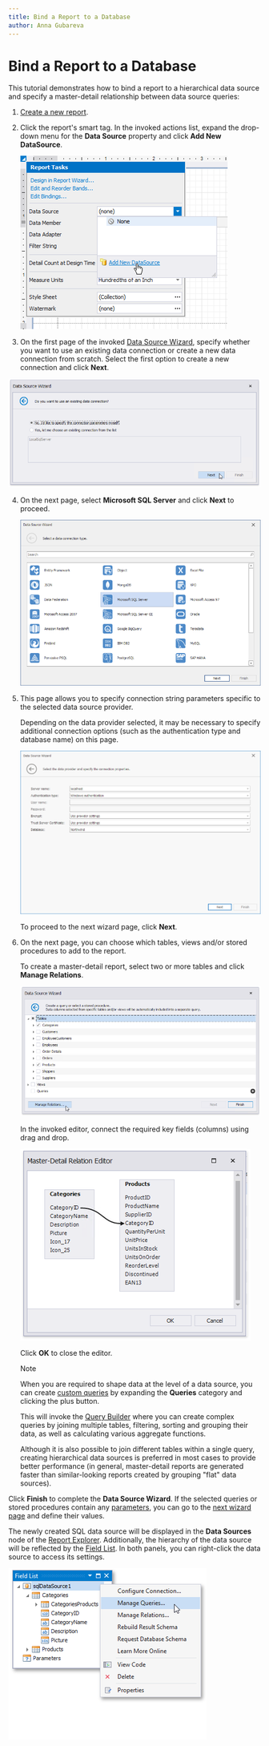 ```yaml
---
title: Bind a Report to a Database
author: Anna Gubareva
---
```

# Bind a Report to a Database

This tutorial demonstrates how to bind a report to a hierarchical data source and specify a master-detail relationship between data source queries:

1. [Create a new report](../add-new-reports.md).
2. Click the report's smart tag. In the invoked actions list, expand the drop-down menu for the **Data Source** property and click **Add New DataSource**.
	
	![](../../../../images/eurd-win-report-smart-tag-add-new-data-source.png)

3. On the first page of the invoked [Data Source Wizard](../report-designer-tools/data-source-wizard.md), specify whether you want to use an existing data connection or create a new data connection from scratch. Select the first option to create a new connection and click **Next**.

![](../../../../images/eurd-win-data-source-wizard-select-new-connection.png)

4. On the next page, select **Microsoft SQL Server** and click **Next** to proceed.
	
	![](../../../../images/eurd-win-data-source-wizard.png)

5. This page allows you to specify connection string parameters specific to the selected data source provider.
	
	Depending on the data provider selected, it may be necessary to specify additional connection options (such as the authentication type and database name) on this page.
		
	![](../../../../images/eurd-win-data-source-wizard-connection-settings.png)
	
	To proceed to the next wizard page, click **Next**.
6. On the next page, you can choose which tables, views and/or stored procedures to add to the report.

    To create a master-detail report, select two or more tables and click **Manage Relations**.

    ![](../../../../images/eurd-win-data-source-wizard-select-tables.png)

    In the invoked editor, connect the required key fields (columns) using drag and drop.

    ![](../../../../images/eurd-win-data-source-wizard-master-detail-relation-eidtor.png)

    Click **OK** to close the editor.

    > [!NOTE]
    > When you are required to shape data at the level of a data source, you can create [custom queries](../report-designer-tools/data-source-wizard/connect-to-a-database/create-a-query-or-select-a-stored-procedure.md) by expanding the **Queries** category and clicking the plus button.
    > 
    > This will invoke the [Query Builder](../report-designer-tools/query-builder.md) where you can create complex queries by joining multiple tables, filtering, sorting and grouping their data, as well as calculating various aggregate functions.
    > 
    > Although it is also possible to join different tables within a single query, creating hierarchical data sources is preferred in most cases to provide better performance (in general, master-detail reports are generated faster than similar-looking reports created by grouping "flat" data sources).
        
Click **Finish** to complete the **Data Source Wizard**. If the selected queries or stored procedures contain any [parameters](specify-query-parameters.md), you can go to the [next wizard page](../report-designer-tools/data-source-wizard/connect-to-a-database/configure-query-parameters.md) and define their values.

The newly created SQL data source will be displayed in the **Data Sources** node of the [Report Explorer](../report-designer-tools/ui-panels/report-explorer.md). Additionally, the hierarchy of the data source will be reflected by the [Field List](../report-designer-tools/ui-panels/field-list.md). In both panels, you can right-click the data source to access its settings.

![](../../../../images/eurd-win-data-source-wizard-database-result.png)